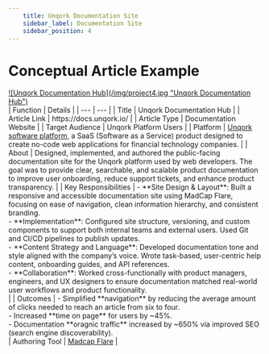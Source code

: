 ```yaml
---
    title: Unqork Documentation Site
    sidebar_label: Documentation Site
    sidebar_position: 4
---
```

# Conceptual Article Example  
<div className="image center width90">
    <a href="https://docs.unqork.io/"  target="_blank">![Unqork Documentation Hub](/img/project4.jpg "Unqork Documentation Hub")</a>
</div>  
| Function | Details |
| --- | --- |
| Title | Unqork Documentation Hub |
| Article Link | https://docs.unqork.io/ |
| Article Type | Documentation Website |
| Target Audience | Unqork Platform Users |
| Platform | <a href="https://unqork.com/"  target="_blank">Unqork software platform</a>, a SaaS (Software as a Service) product designed to create no-code web applications for financial technology companies. |
| About | Designed, implemented, and authored the public-facing documentation site for the Unqork platform used by web developers. The goal was to provide clear, searchable, and scalable product documentation to improve user onboarding, reduce support tickets, and enhance product transparency. |
| Key Responsibilities | - **Site Design & Layout**: Built a responsive and accessible documentation site using MadCap Flare, focusing on ease of navigation, clean information hierarchy, and consistent branding. <br /> - **Implementation**: Configured site structure, versioning, and custom components to support both internal teams and external users. Used Git and CI/CD pipelines to publish updates. <br /> - **Content Strategy and Language**: Developed documentation tone and style aligned with the company’s voice. Wrote task-based, user-centric help content, onboarding guides, and API references. <br /> - **Collaboration**: Worked cross-functionally with product managers, engineers, and UX designers to ensure documentation matched real-world user workflows and product functionality. <br /> |
| Outcomes | - Simplified **navigation** by reducing the average amount of clicks needed to reach an article from six to four. <br /> - Increased **time on page** for users by ~45%. <br /> - Documentation **oragnic traffic** increased by ~650% via improved SEO (search engine discoverability). <br />
| Authoring Tool | <a href="https://www.madcapsoftware.com/products/flare/"  target="_blank">Madcap Flare</a> |  
